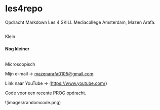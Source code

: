 # les4repo
Opdracht Markdown Les 4 SKILL Mediacollege Amsterdam, Mazen Arafa.

##

Klein

###

**Nog kleiner**

######

Microscopisch

Mijn e-mail -> <mazenarafa0105@gmail.com>

Link naar YouTube -> (https://www.youtube.com/)

Code voor een recente PROG opdracht.

!(images/randomcode.png)
